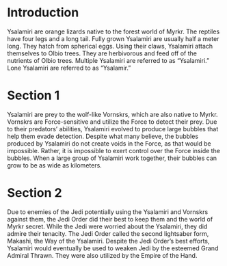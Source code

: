 # Introduction

Ysalamiri are orange lizards native to the forest world of Myrkr.
The reptiles have four legs and a long tail.
Fully grown Ysalamiri are usually half a meter long.
They hatch from spherical eggs.
Using their claws, Ysalamiri attach themselves to Olbio trees.
They are herbivorous and feed off of the nutrients of Olbio trees.
Multiple Ysalamiri are referred to as “Ysalamiri.” Lone Ysalamiri are referred to as “Ysalamir.”

# Section 1

Ysalamiri are prey to the wolf-like Vornskrs, which are also native to Myrkr.
Vornskrs are Force-sensitive and utilize the Force to detect their prey.
Due to their predators’ abilities, Ysalamiri evolved to produce large bubbles that help them evade detection.
Despite what many believe, the bubbles produced by Ysalamiri do not create voids in the Force, as that would be impossible.
Rather, it is impossible to exert control over the Force inside the bubbles.
When a large group of Ysalamiri work together, their bubbles can grow to be as wide as kilometers.

# Section 2

Due to enemies of the Jedi potentially using the Ysalamiri and Vornskrs against them, the Jedi Order did their best to keep them and the world of Myrkr secret.
While the Jedi were worried about the Ysalamiri, they did admire their tenacity.
The Jedi Order called the second lightsaber form, Makashi, the Way of the Ysalamiri.
Despite the Jedi Order’s best efforts, Ysalamiri would eventually be used to weaken Jedi by the esteemed Grand Admiral Thrawn.
They were also utilized by the Empire of the Hand.
